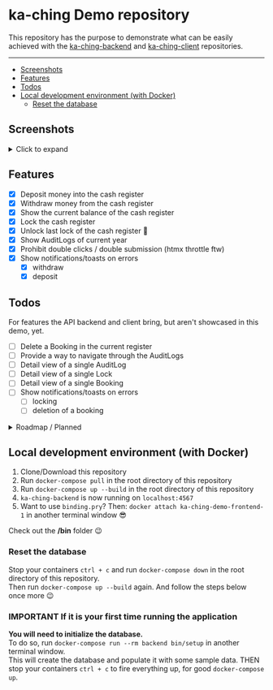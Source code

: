 # ka-ching Demo repository<!-- omit in toc -->

This repository has the purpose to demonstrate what can be easily achieved with the [ka-ching-backend](https://github.com/simonneutert/ka-ching-backend) and [ka-ching-client](https://github.com/simonneutert/ka-ching-client) repositories.

---

- [Screenshots](#screenshots)
- [Features](#features)
- [Todos](#todos)
- [Local development environment (with Docker)](#local-development-environment-with-docker)
  - [Reset the database](#reset-the-database)

## Screenshots

<details>
  <summary>Click to expand</summary>

![Screenshot of the demo application - landing page](./public/screenshots/1.jpeg)

> ☝️ The landing page of the demo application.

---

![Screenshot of the demo application - actions page](./public/screenshots/2.jpeg)

> ☝️ The `/actions` page of the demo application, where your current (non locked) cash register bookings are displayed. This is where you deposit, withdraw and lock your cash register.

---

![Screenshot of the demo application - lockings overview page](./public/screenshots/3.jpeg)

> ☝️ The `/lockings` page of the demo application, where you can see all the locks that are currently active. You can also unlock them from here.

---

![Screenshot of the demo application - audit logs overview page](./public/screenshots/4.jpeg)

> ☝️ The `/auditlogs` page of the demo application, where you can see all the audit logs that have been created. You can also filter them by tenant and by action type.

</details>

## Features

- [x] Deposit money into the cash register
- [x] Withdraw money from the cash register
- [x] Show the current balance of the cash register
- [x] Lock the cash register
- [x] Unlock last lock of the cash register 🎉
- [x] Show AuditLogs of current year
- [x] Prohibit double clicks / double submission (htmx throttle ftw)
- [x] Show notifications/toasts on errors
  - [x] withdraw
  - [x] deposit

## Todos

For features the API backend and client bring, but aren't showcased in this demo, yet.

- [ ] Delete a Booking in the current register
- [ ] Provide a way to navigate through the AuditLogs
- [ ] Detail view of a single AuditLog
- [ ] Detail view of a single Lock
- [ ] Detail view of a single Booking
- [ ] Show notifications/toasts on errors
  - [ ] locking
  - [ ] deletion of a booking

<details>
  <summary>Roadmap / Planned</summary>

### Not yet coded features in demo, but the backend/client provides them (planned)<!-- omit in toc -->

- [ ] pagination through Lockings
- [ ] Show AuditLogs of a year of choice
- [ ] multi-tenant support
  - [ ] change the tenant
  - [ ] create a new tenant
  - [ ] reset a tenant
- [ ] multi-currency support
- [ ] Reset everything every 30min

### Bonus (I may or may not code it for this demo)<!-- omit in toc -->

- [ ] csv export of Lockings
- [ ] csv export of AuditLogs

</details>

## Local development environment (with Docker)

1. Clone/Download this repository
2. Run `docker-compose pull` in the root directory of this repository
3. Run `docker-compose up --build` in the root directory of this repository
4. `ka-ching-backend` is now running on `localhost:4567`
5. Want to use `binding.pry`? Then: `docker attach ka-ching-demo-frontend-1` in another terminal window 😎

Check out the **/bin** folder 😉

### Reset the database

Stop your containers `ctrl + c` and run `docker-compose down` in the root directory of this repository.  
Then run `docker-compose up --build` again. And follow the steps below once more 😉

### IMPORTANT If it is your first time running the application<!-- omit in toc -->

**You will need to initialize the database.**  
To do so, run `docker-compose run --rm backend bin/setup` in another terminal window.  
This will create the database and populate it with some sample data.
THEN stop your containers `ctrl + c` to fire everything up, for good `docker-compose up`.
